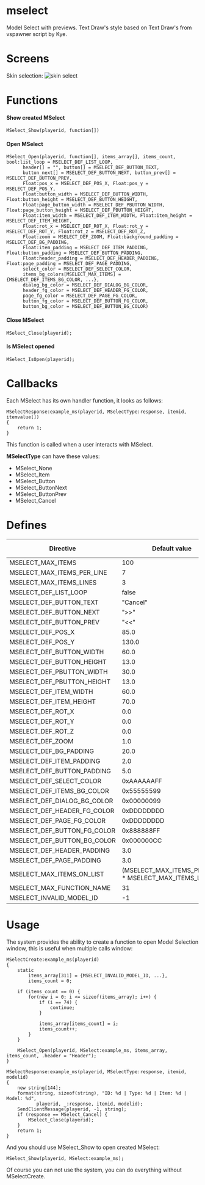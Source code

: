 # mselect
Model Select with previews. Text Draw's style based on Text Draw's from vspawner script by Kye.

# Screens
Skin selection:
![skin select](https://cloud.githubusercontent.com/assets/1020099/18995206/d367e8d4-8733-11e6-8392-68e3f49110ca.jpg)

# Functions
#### Show created MSelect
```Pawn
MSelect_Show(playerid, function[])
```

#### Open MSelect
```Pawn
MSelect_Open(playerid, function[], items_array[], items_count, bool:list_loop = MSELECT_DEF_LIST_LOOP,
      header[] = "", button[] = MSELECT_DEF_BUTTON_TEXT,
      button_next[] = MSELECT_DEF_BUTTON_NEXT, button_prev[] = MSELECT_DEF_BUTTON_PREV,
      Float:pos_x = MSELECT_DEF_POS_X, Float:pos_y = MSELECT_DEF_POS_Y,
      Float:button_width = MSELECT_DEF_BUTTON_WIDTH, Float:button_height = MSELECT_DEF_BUTTON_HEIGHT,
      Float:page_button_width = MSELECT_DEF_PBUTTON_WIDTH, Float:page_button_height = MSELECT_DEF_PBUTTON_HEIGHT,
      Float:item_width = MSELECT_DEF_ITEM_WIDTH, Float:item_height = MSELECT_DEF_ITEM_HEIGHT,
      Float:rot_x = MSELECT_DEF_ROT_X, Float:rot_y = MSELECT_DEF_ROT_Y, Float:rot_z = MSELECT_DEF_ROT_Z,
      Float:zoom = MSELECT_DEF_ZOOM, Float:background_padding = MSELECT_DEF_BG_PADDING,
      Float:item_padding = MSELECT_DEF_ITEM_PADDING, Float:button_padding = MSELECT_DEF_BUTTON_PADDING,
      Float:header_padding = MSELECT_DEF_HEADER_PADDING, Float:page_padding = MSELECT_DEF_PAGE_PADDING,
      select_color = MSELECT_DEF_SELECT_COLOR,
      items_bg_colors[MSELECT_MAX_ITEMS] = {MSELECT_DEF_ITEMS_BG_COLOR, ...},
      dialog_bg_color = MSELECT_DEF_DIALOG_BG_COLOR,
      header_fg_color = MSELECT_DEF_HEADER_FG_COLOR,
      page_fg_color = MSELECT_DEF_PAGE_FG_COLOR,
      button_fg_color = MSELECT_DEF_BUTTON_FG_COLOR,
      button_bg_color = MSELECT_DEF_BUTTON_BG_COLOR)
```

#### Close MSelect
```Pawn
MSelect_Close(playerid);
```

#### Is MSelect opened
```Pawn
MSelect_IsOpen(playerid);
```

# Callbacks
Each MSelect has its own handler function, it looks as follows:
```Pawn
MSelectResponse:example_ms(playerid, MSelectType:response, itemid, itemvalue[])
{
    return 1;
}
```
This function is called when a user interacts with MSelect.

**MSelectType** can have these values:
- MSelect_None
- MSelect_Item
- MSelect_Button
- MSelect_ButtonNext
- MSelect_ButtonPrev
- MSelect_Cancel

# Defines
Directive | Default value | Can be redefined
----------|---------------|------------
MSELECT_MAX_ITEMS | 100 | yes
MSELECT_MAX_ITEMS_PER_LINE | 7 | yes
MSELECT_MAX_ITEMS_LINES | 3 | yes
MSELECT_DEF_LIST_LOOP | false | yes
MSELECT_DEF_BUTTON_TEXT | "Cancel" | yes
MSELECT_DEF_BUTTON_NEXT | ">>" | yes
MSELECT_DEF_BUTTON_PREV | "<<" | yes
MSELECT_DEF_POS_X | 85.0 | yes
MSELECT_DEF_POS_Y | 130.0 | yes
MSELECT_DEF_BUTTON_WIDTH | 60.0 | yes
MSELECT_DEF_BUTTON_HEIGHT | 13.0 | yes
MSELECT_DEF_PBUTTON_WIDTH | 30.0 | yes
MSELECT_DEF_PBUTTON_HEIGHT | 13.0 | yes
MSELECT_DEF_ITEM_WIDTH | 60.0 | yes
MSELECT_DEF_ITEM_HEIGHT | 70.0 | yes
MSELECT_DEF_ROT_X | 0.0 | yes
MSELECT_DEF_ROT_Y | 0.0 | yes
MSELECT_DEF_ROT_Z | 0.0 | yes
MSELECT_DEF_ZOOM | 1.0 | yes
MSELECT_DEF_BG_PADDING | 20.0 | yes
MSELECT_DEF_ITEM_PADDING | 2.0 | yes
MSELECT_DEF_BUTTON_PADDING | 5.0 | yes
MSELECT_DEF_SELECT_COLOR | 0xAAAAAAFF | yes
MSELECT_DEF_ITEMS_BG_COLOR | 0x55555599 | yes
MSELECT_DEF_DIALOG_BG_COLOR | 0x00000099 | yes
MSELECT_DEF_HEADER_FG_COLOR | 0xDDDDDDDD | yes
MSELECT_DEF_PAGE_FG_COLOR | 0xDDDDDDDD | yes
MSELECT_DEF_BUTTON_FG_COLOR | 0x888888FF | yes
MSELECT_DEF_BUTTON_BG_COLOR | 0x000000CC | yes
MSELECT_DEF_HEADER_PADDING | 3.0 | yes
MSELECT_DEF_PAGE_PADDING | 3.0 | yes
MSELECT_MAX_ITEMS_ON_LIST | (MSELECT_MAX_ITEMS_PER_LINE * MSELECT_MAX_ITEMS_LINES) | no
MSELECT_MAX_FUNCTION_NAME | 31 | no
MSELECT_INVALID_MODEL_ID |  -1 | no

# Usage
The system provides the ability to create a function to open Model Selection window, this is useful when multiple calls window:
```Pawn
MSelectCreate:example_ms(playerid)
{
	static
		items_array[311] = {MSELECT_INVALID_MODEL_ID, ...},
		items_count = 0;

	if (items_count == 0) {
		for(new i = 0; i <= sizeof(items_array); i++) {
			if (i == 74) {
				continue;
			}

			items_array[items_count] = i;
			items_count++;
		}
	}

	MSelect_Open(playerid, MSelect:example_ms, items_array, items_count, .header = "Header");
}

MSelectResponse:example_ms(playerid, MSelectType:response, itemid, modelid)
{
	new string[144];
	format(string, sizeof(string), "ID: %d | Type: %d | Item: %d | Model: %d",
	       playerid, _:response, itemid, modelid);
	SendClientMessage(playerid, -1, string);
	if (response == MSelect_Cancel) {
		MSelect_Close(playerid);
	}
	return 1;
}
```
And you should use MSelect_Show to open created MSelect:
```Pawn
MSelect_Show(playerid, MSelect:example_ms);
```
Of course you can not use the system, you can do everything without MSelectCreate.
